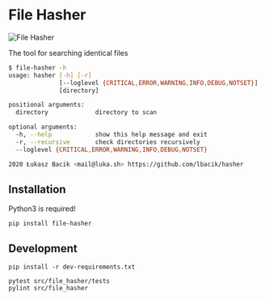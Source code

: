 # File Hasher

![File Hasher](https://github.com/lbacik/file-hasher/workflows/File%20Hasher/badge.svg?branch=master)

The tool for searching identical files

```bash
$ file-hasher -h
usage: hasher [-h] [-r]
              [--loglevel {CRITICAL,ERROR,WARNING,INFO,DEBUG,NOTSET}]
              [directory]

positional arguments:
  directory             directory to scan

optional arguments:
  -h, --help            show this help message and exit
  -r, --recursive       check directories recursively
  --loglevel {CRITICAL,ERROR,WARNING,INFO,DEBUG,NOTSET}

2020 Łukasz Bacik <mail@luka.sh> https://github.com/lbacik/hasher
```

## Installation

Python3 is required!

    pip install file-hasher

## Development

    pip install -r dev-requirements.txt

    pytest src/file_hasher/tests
    pylint src/file_hasher
